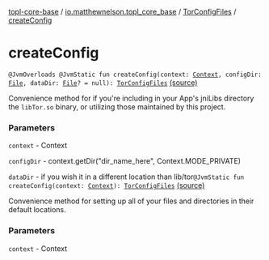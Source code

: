 [topl-core-base](../../index.md) / [io.matthewnelson.topl_core_base](../index.md) / [TorConfigFiles](index.md) / [createConfig](./create-config.md)

# createConfig

`@JvmOverloads @JvmStatic fun createConfig(context: `[`Context`](https://developer.android.com/reference/android/content/Context.html)`, configDir: `[`File`](https://docs.oracle.com/javase/6/docs/api/java/io/File.html)`, dataDir: `[`File`](https://docs.oracle.com/javase/6/docs/api/java/io/File.html)`? = null): `[`TorConfigFiles`](index.md) [(source)](https://github.com/05nelsonm/TorOnionProxyLibrary-Android/blob/master/topl-core-base/src/main/java/io/matthewnelson/topl_core_base/TorConfigFiles.kt#L162)

Convenience method for if you're including in your App's jniLibs directory
the `libTor.so` binary, or utilizing those maintained by this project.

### Parameters

`context` - Context

`configDir` - context.getDir("dir_name_here", Context.MODE_PRIVATE)

`dataDir` - if you wish it in a different location than lib/tor`@JvmStatic fun createConfig(context: `[`Context`](https://developer.android.com/reference/android/content/Context.html)`): `[`TorConfigFiles`](index.md) [(source)](https://github.com/05nelsonm/TorOnionProxyLibrary-Android/blob/master/topl-core-base/src/main/java/io/matthewnelson/topl_core_base/TorConfigFiles.kt#L177)

Convenience method for setting up all of your files and directories in their
default locations.

### Parameters

`context` - Context